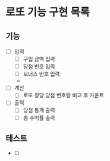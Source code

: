 # 로또 기능 구현 목록

## 기능
- [ ] 입력
  - [ ] 구입 금액 입력 
  - [ ] 당첨 번호 입력
  - [ ] 보너스 번호 입력
  - 
- [ ] 계산
  - [ ] 로또 장당 당첨 번호랑 비교 후 카운트   

- [ ] 출력
  - [ ] 당첨 통계 출력
  - [ ] 총 수익률 출력

## 테스트
- [ ] 